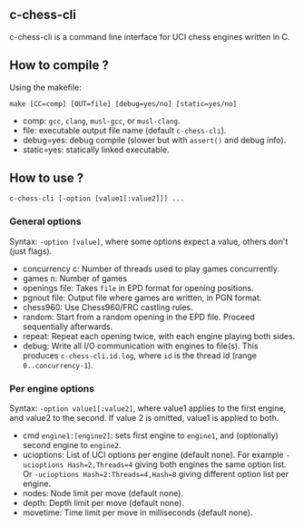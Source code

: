 ## c-chess-cli

c-chess-cli is a command line interface for UCI chess engines written in C.

## How to compile ?

Using the makefile:
```
make [CC=comp] [OUT=file] [debug=yes/no] [static=yes/no]
```
- comp: `gcc`, `clang`, `musl-gcc`, or `musl-clang`.
- file: executable output file name (default `c-chess-cli`).
- debug=yes: debug compile (slower but with `assert()` and debug info).
- static=yes: statically linked executable.

## How to use ?

`c-chess-cli [-option [value1[:value2]]] ...`

### General options

Syntax: `-option [value]`, where some options expect a value, others don't (just flags).

- concurrency c: Number of threads used to play games concurrently.
- games n: Number of games
- openings file: Takes `file` in EPD format for opening positions.
- pgnout file: Output file where games are written, in PGN format.
- chess960: Use Chess960/FRC castling rules.
- random: Start from a random opening in the EPD file. Proceed sequentially afterwards.
- repeat: Repeat each opening twice, with each engine playing both sides.
- debug: Write all I/O communication with engines to file(s). This produces `c-chess-cli.id.log`,
where `id` is the thread id (range `0..concurrency-1`).

### Per engine options

Syntax: `-option value1[:value2]`, where value1 applies to the first engine, and value2 to
the second. If value 2 is omitted, value1 is applied to both.

- cmd `engine1:[engine2]`: sets first engine to `engine1`, and (optionally) second engine to `engine2`.
- ucioptions: List of UCI options per engine (default none). For example `-ucioptions Hash=2,Threads=4`
giving both engines the same option list. Or `-ucioptions Hash=2:Threads=4,Hash=8` giving different
option list per engine.
- nodes: Node limit per move (default none).
- depth: Depth limit per move (default none).
- movetime: Time limit per move in milliseconds (default none).
